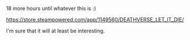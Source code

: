 18 more hours until whatever this is :)

https://store.steampowered.com/app/1149560/DEATHVERSE_LET_IT_DIE/

I'm sure that it will at least be interesting.